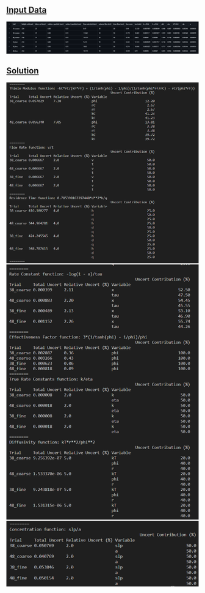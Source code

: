 ## [Input Data](https://github.com/hunterviolette/23fall/blob/main/363/catalytic_reactor/dat.csv)
![HW1_SOL](assets/input.png)

## [Solution](https://github.com/hunterviolette/23fall/blob/main/363/catalytic_reactor/main.py)
![SOL1](assets/sol1.png)
![SOL2](assets/sol2.png)
![SOL3](assets/sol3.png)
